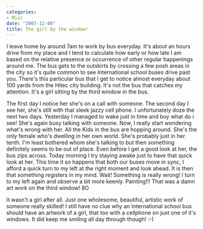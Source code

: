 ```yaml
---
categories:
- Misc
date: "2007-12-06"
title: The girl by the window!
---
```


I leave home by around 7am to work by bus everyday. It's about an hours drive from my place and I tend to calculate how early or how late I am based on the relative presence or occurrence of other regular happenings around me. The bus gets to the outskirts by crossing a few posh areas in the city so it's quite common to see International school buses drive past you. There's this particular bus that I get to notice almost everyday about 100 yards from the Hitec city building. It's not the bus that catches my attention. It's a girl sitting by the third window in the bus.

The first day I notice her she's on a call with someone. The second day I see her, she's still with that sleek jazzy cell phone. I unfortunately doze the next two days. Yesterday I managed to wake just in time and boy what do i see! She's again busy talking with someone. Now, I really start wondering what's wrong with her. All the Kids in the bus are hopping around. She's the only female who's dwelling in her own world. She's probably just in her tenth. I'm least bothered whom she's talking to but then something definitely seems to be out of place. Even before I get a good look at her, the bus zips across. Today morning I try staying awake just to have that quick look at her. This time it so happens that both our buses move in sync, I afford a quick turn to my left at the right moment and look ahead. It is then that something registers in my mind. Wait! Something is really wrong! I turn to my left again and observe a bit more keenly. Painting!!! That was a damn art work on the third window! 8O

It wasn't a girl after all. Just one wholesome, beautiful, artistic work of someone really skilled! I still have no clue why an International school bus should have an artwork of a girl, that too with a cellphone on just one of it's windows. It did keep me smiling all day through though! :-)
